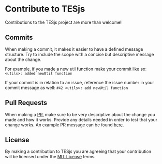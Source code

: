# Contribute to TESjs
Contributions to the TESjs project are more than welcome!

## Commits
When making a commit, it makes it easier to have a defined message structure.  Try to include the scope with a concise but descriptive message about the change.

For example, if you made a new util function make your commit like so: `<utils>: added newUtil function`

If your commit is in relation to an issue, reference the issue number in your commit message as well: `#42 <utils>: add newUtil function`

## Pull Requests
When making a [PR](https://github.com/mitchwadair/tesjs/compare), make sure to be very descriptive about the change you made and how it works.  Provide any details needed in order to test that your change works.  An example PR message can be found [here](/PR_EXAMPLE.md).

## License
By making a contribution to TESjs you are agreeing that your contribution will be licensed under the [MIT License](http://opensource.org/licenses/MIT) terms.

